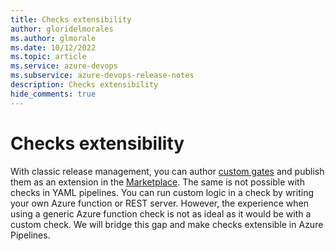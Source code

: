 ```yaml
---
title: Checks extensibility
author: gloridelmorales
ms.author: glmorale
ms.date: 10/12/2022
ms.topic: article
ms.service: azure-devops
ms.subservice: azure-devops-release-notes
description: Checks extensibility
hide_comments: true
---
```


# Checks extensibility

With classic release management, you can author [custom gates](https://github.com/Microsoft/azure-pipelines-tasks/blob/master/docs/authoring/gates.md) and publish them as an extension in the [Marketplace](https://marketplace.visualstudio.com/search?term=gate&target=AzureDevOps&category=Azure%20Pipelines&sortBy=Relevance). The same is not possible with checks in YAML pipelines. You can run custom logic in a check by writing your own Azure function or REST server. However, the experience when using a generic Azure function check is not as ideal as it would be with a custom check. We will bridge this gap and make checks extensible in Azure Pipelines.